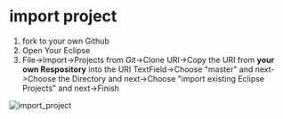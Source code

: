 # import project
1. fork to your own Github
2. Open Your Eclipse
3. File->Import->Projects from Git->Clone URI->Copy the URI from **your own Respository** into the URI TextField->Choose "master" and next->Choose the Directory and next->Choose "import existing Eclipse Projects" and next->Finish

![import_project](http://images2015.cnblogs.com/blog/683206/201603/683206-20160324093308136-307634036.gif)

